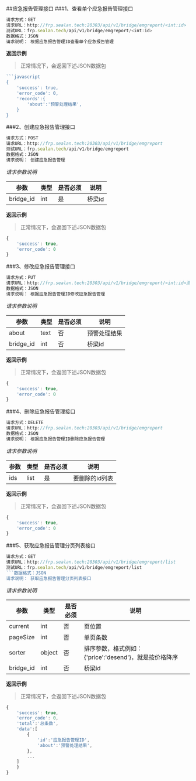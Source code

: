 ##应急报告管理接口
###1、查看单个应急报告管理接口
```javascript
请求方式：GET
请求URL：http://frp.sealan.tech:20303/api/v1/bridge/emgreport/<int:id>
测试URL：frp.sealan.tech/api/v1/bridge/emgreport/<int:id>
数据格式：JSON
请求说明： 根据应急报告管理ID查看单个应急报告管理
```
**返回示例**
> 正常情况下，会返回下述JSON数据包
```javascript
```javascript
{
	'success': true,
	'error_code': 0,
	'records':{
		'about':'预警处理结果',
	}
}
```
###2、创建应急报告管理接口
```javascript
请求方式：POST
请求URL：http://frp.sealan.tech:20303/api/v1/bridge/emgreport
测试URL：frp.sealan.tech/api/v1/bridge/emgreport
数据格式：JSON
请求说明： 创建应急报告管理
```
*请求参数说明*

| 参数  | 类型   | 是否必须 | 说明        |
| ----- | ------ | -------- | ----------- |
|bridge_id|int|是|桥梁id|

**返回示例**
> 正常情况下，会返回下述JSON数据包
```javascript
{
	'success': true,
	'error_code': 0
}
```
###3、修改应急报告管理接口
```javascript
请求方式：PUT
请求URL：http://frp.sealan.tech:20303/api/v1/bridge/emgreport/<int:id>测试URL：frp.sealan.tech/api/v1/bridge/emgreport/<int:id>
数据格式：JSON
请求说明： 根据应急报告管理ID修改应急报告管理
```
*请求参数说明*

| 参数  | 类型   | 是否必须 | 说明        |
| ----- | ------ | -------- | ----------- |
|about|text|否|预警处理结果|
|bridge_id|int|否|桥梁id|

**返回示例**
> 正常情况下，会返回下述JSON数据包
```javascript
{
	'success': true,
	'error_code': 0
}
```
###4、删除应急报告管理接口
```javascript
请求方式：DELETE
请求URL：http://frp.sealan.tech:20303/api/v1/bridge/emgreport
数据格式：JSON
请求说明： 根据应急报告管理ID删除应急报告管理
```
*请求参数说明*

| 参数  | 类型   | 是否必须 | 说明        |
| ----- | ------ | -------- | ----------- |
|ids|list|是|要删除的id列表|
**返回示例**
> 正常情况下，会返回下述JSON数据包
```javascript
{
	'success': true,
	'error_code': 0
}
```
###5、获取应急报告管理分页列表接口
```javascript
请求方式：GET
请求URL：http://frp.sealan.tech:20303/api/v1/bridge/emgreport/list
测试URL：frp.sealan.tech/api/v1/bridge/emgreport/list
```数据格式：JSON
请求说明： 获取应急报告管理分页列表接口
```
*请求参数说明*

| 参数  | 类型   | 是否必须 | 说明        |
| ----- | ------ | -------- | ----------- |
|current|int|否|页位置|
|pageSize|int|否|单页条数|
|sorter|object|否|排序参数，格式例如：{'price':'desend'}，就是按价格降序|
|bridge_id|int|否|桥梁id|

**返回示例**
> 正常情况下，会返回下述JSON数据包
```javascript
{
	'success': true,
	'error_code': 0,
	'total':'总条数',
	'data':[
		{
			'id':'应急报告管理ID',
			'about':'预警处理结果',
		},
		...
	]
	}
}
```
